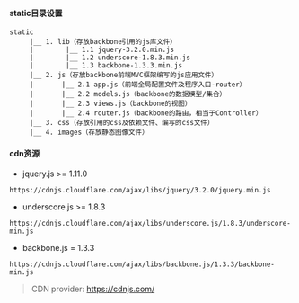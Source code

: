 #### static目录设置
```
static
     |__ 1. lib（存放backbone引用的js库文件）
     |        |__ 1.1 jquery-3.2.0.min.js
     |        |__ 1.2 underscore-1.8.3.min.js
     |        |__ 1.3 backbone-1.3.3.min.js
     |__ 2. js（存放backbone前端MVC框架编写的js应用文件）
     |       |__ 2.1 app.js（前端全局配置文件及程序入口-router）
     |       |__ 2.2 models.js（backbone的数据模型/集合）
     |       |__ 2.3 views.js（backbone的视图）
     |       |__ 2.4 router.js（backbone的路由，相当于Controller）
     |__ 3. css（存放引用的css及依赖文件、编写的css文件）
     |__ 4. images（存放静态图像文件）
```

#### cdn资源
+ jquery.js >= 1.11.0
```
https://cdnjs.cloudflare.com/ajax/libs/jquery/3.2.0/jquery.min.js
```

+ underscore.js >= 1.8.3
```
https://cdnjs.cloudflare.com/ajax/libs/underscore.js/1.8.3/underscore-min.js
```

+ backbone.js = 1.3.3   
```
https://cdnjs.cloudflare.com/ajax/libs/backbone.js/1.3.3/backbone-min.js
```

> CDN provider: https://cdnjs.com/

